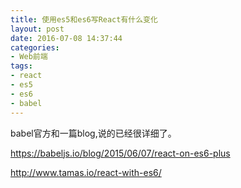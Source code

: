 ```yaml
---
title: 使用es5和es6写React有什么变化
layout: post
date: 2016-07-08 14:37:44
categories: 
- Web前端
tags: 
- react 
- es5
- es6
- babel
---
```

babel官方和一篇blog,说的已经很详细了。

https://babeljs.io/blog/2015/06/07/react-on-es6-plus

http://www.tamas.io/react-with-es6/

